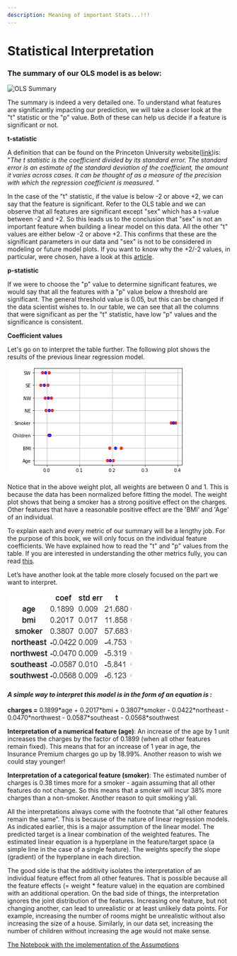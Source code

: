 ```yaml
---
description: Meaning of important Stats...!!!
---
```


# Statistical Interpretation

### 

### **The summary of our OLS model is as below:** 

![OLS Summary](https://lh6.googleusercontent.com/il56OS6H1gdzHeV3SYgIrlBAhdROI_KdVhL_9YmGr0nQxvHvKBZe7ODfEQiZF6ktdU2RgDPBMKvtAS-fUcfANASlxK-o0SeFezdFEhCgS6zikRizH5xdEHm50zbMY9dONNHXmwdu)

The summary is indeed a very detailed one. To understand what features are significantly impacting our prediction, we will take a closer look at the "t" statistic or the "p" value. Both of these can help us decide if a feature is significant or not. 

**t-statistic**

A definition that can be found on the Princeton University website\([link](https://dss.princeton.edu/online_help/analysis/interpreting_regression.htm)\)is: "_The t statistic is the coefficient divided by its standard error. The standard error is an estimate of the standard deviation of the coefficient, the amount it varies across cases. It can be thought of as a measure of the precision with which the regression coefficient is measured._ "

In the case of the "t" statistic, if the value is below -2 or above +2, we can say that the feature is significant. Refer to the OLS table and we can observe that all features are significant except "sex" which has a t-value between -2 and +2. So this leads us to the conclusion that "sex" is not an important feature when building a linear model on this data. All the other "t" values are either below -2 or above +2. This confirms that these are the significant parameters in our data and "sex" is not to be considered in modeling or future model plots. If you want to know why the +2/-2 values, in particular, were chosen, have a look at this [article](https://blog.minitab.com/blog/adventures-in-statistics-2/understanding-t-tests-t-values-and-t-distributions).

**p-statistic**

If we were to choose the "p" value to determine significant features, we would say that all the features with a "p" value below a threshold are significant. The general threshold value is 0.05, but this can be changed if the data scientist wishes to. In our table, we can see that all the columns that were significant as per the "t" statistic, have low "p" values and the significance is consistent. 

**Coefficient values**

Let's go on to interpret the table further. The following plot shows the results of the previous linear regression model.  


![Weight Plot](../../.gitbook/assets/weightplot.PNG)

Notice that in the above weight plot, all weights are between 0 and 1. This is because the data has been normalized before fitting the model. The weight plot shows that being a smoker has a strong positive effect on the charges. Other features that have a reasonable positive effect are the 'BMI' and 'Age' of an individual.  

To explain each and every metric of our summary will be a lengthy job. For the purpose of this book, we will only focus on the individual feature coefficients. We have explained how to read the "t" and "p" values from the table. If you are interested in understanding the other metrics fully, you can read [this](https://medium.com/@jyotiyadav99111/statistics-how-should-i-interpret-results-of-ols-3bde1ebeec01).

Let’s have another look at the table more closely focused on the part we want to interpret.  


![OLS Statistics](../../.gitbook/assets/image%20%287%29.png)

#### _A simple way to interpret this model is in the form of an equation is :_

**charges =**  0.1899\*age + 0.2017\*bmi + 0.3807\*smoker - 0.0422\*northeast - 0.0470\*northwest - 0.0587\*southeast - 0.0568\*southwest

**Interpretation of a numerical feature \(age\)**: An increase of the age by 1 unit increases the charges by the factor of 0.1899 \(when all other features remain fixed\). This means that for an increase of 1 year in age, the Insurance Premium charges go up by 18.99%. Another reason to wish we could stay younger!

**Interpretation of a categorical feature \(smoker\)**: The estimated number of charges is 0.38 times more for a smoker - again assuming that all other features do not change. So this means that a smoker will incur 38% more charges than a non-smoker. Another reason to quit smoking y’all.

All the interpretations always come with the footnote that “all other features remain the same”. This is because of the nature of linear regression models. As indicated earlier, this is a major assumption of the linear model. The predicted target is a linear combination of the weighted features. The estimated linear equation is a hyperplane in the feature/target space \(a simple line in the case of a single feature\). The weights specify the slope \(gradient\) of the hyperplane in each direction. 

The good side is that the additivity isolates the interpretation of an individual feature effect from all other features. That is possible because all the feature effects \(= weight \* feature value\) in the equation are combined with an additional operation. On the bad side of things, the interpretation ignores the joint distribution of the features. Increasing one feature, but not changing another, can lead to unrealistic or at least unlikely data points. For example, increasing the number of rooms might be unrealistic without also increasing the size of a house. Similarly, in our data set, increasing the number of children without increasing the age would not make sense.   
  
  
[​The Notebook with the implementation of the Assumptions](https://colab.research.google.com/drive/1LaZshGOsYrxfw9MDu7oTHrj7wTyvQV9m?usp=sharing)

